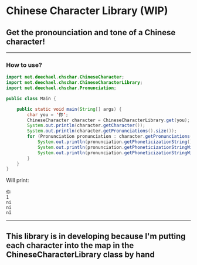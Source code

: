 # Chinese Character Library (WIP)
## Get the pronounciation and tone of a Chinese character!

---
### How to use?

```java
import net.deechael.chschar.ChineseCharacter;
import net.deechael.chschar.ChineseCharacterLibrary;
import net.deechael.chschar.Pronunciation;

public class Main {

    public static void main(String[] args) {
        char you = '你';
        ChineseCharacter character = ChineseCharacterLibrary.get(you);
        System.out.println(character.getCharacter());
        System.out.println(character.getPronunciations().size());
        for (Pronunciation pronunciation : character.getPronunciations()) {
            System.out.println(pronunciation.getPhoneticizationString());
            System.out.println(pronunciation.getPhoneticizationStringWithV());
            System.out.println(pronunciation.getPhoneticizationStringWithTone());
        }
    }
}
```
Will print:
```text
你
1
ni
ni
nǐ
```
---
## This library is in developing because I'm putting each character into the map in the ChineseCharacterLibrary class by hand
